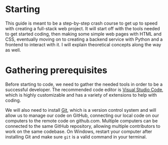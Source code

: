 # Starting
This guide is meant to be a step-by-step crash course to get up to speed with creating a full-stack web project. It will start off with the tools needed to get started coding, then making some simple web pages with HTML and CSS, eventually moving on to creating a backend service with Python and a frontend to interact with it. I will explain theoretical concepts along the way as well. 

# Gathering prerequisites
Before starting to code, we need to gather the needed tools in order to be a successful developer. The recommended code editor is [Visual Studio Code](https://code.visualstudio.com/), which is highly customizable and has a variety of extensions to help with coding.   

We will also need to install [Git](https://git-scm.com/downloads), which is a version control system and will allow us to manage our code on GitHub, connecting our local code on our computers to the remote code on github.com. Multiple computers can be connected to the same GitHub repository, allowing multiple contributors to work on the same codebase. On Windows, restart your computer after installing Git and make sure `git` is a valid command in your terminal.  